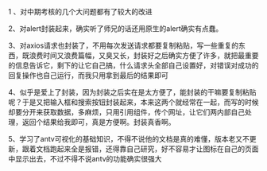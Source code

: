  1 、对中期考核的几个大问题都有了较大的改进

2、对alert封装起来，确实听了师兄的话还用原生的alert确实有点蠢。

3、对axios请求也封装了，不用每次发送请求都要复制粘贴，写一些重复的东西，既浪费时间又浪费篇幅，又臭又长，封装好之后确实方便了许多，就把最重要的信息告诉它，剩下的让它自己搞，什么请求头全部自己设置好，对错误对成功的回复操作也自己运行，而我只用拿到最后的结果即可

4、似乎是爱上了封装，因为封装之后实在是太方便了，能封装的干嘛要复制粘贴呢？于是又把输入框和搜索按钮封装起来，本来这两个就经常在一起，而写的时候却要分开来获取数据，多麻烦，只用引用组件，传个网址，让它们两内部自己处理，返回个结果给我即可，真是方便啊。封装真香啊。

5、学习了antv可视化的基础知识，不得不说他的文档是真的难懂，版本老又不更新，跟着文档跑起来全是报错，还得靠自己研究，好不容易才让图标在自己的页面中显示出去，不过不得不说antv的功能确实很强大
